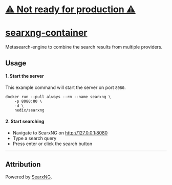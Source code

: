 # [⚠️ Not ready for production ⚠️](https://github.com/nedix/searxng-uwsgi-docker/issues/30)

# [searxng-container](https://github.com/nedix/searxng-container)

Metasearch-engine to combine the search results from multiple providers.

## Usage

#### 1. Start the server

This example command will start the server on port `8080`.

```shell
docker run --pull always --rm --name searxng \
    -p 8080:80 \
    -d \
    nedix/searxng
```

#### 2. Start searching

- Navigate to SearxNG on http://127.0.0.1:8080
- Type a search query
- Press enter or click the search button

<hr>

## Attribution

Powered by [SearxNG].

[SearxNG]: https://github.com/searxng/searxng
